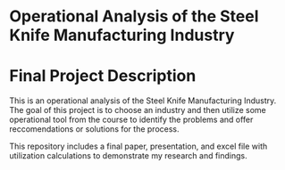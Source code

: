 # Operational Analysis of the Steel Knife Manufacturing Industry
# Final Project Description

This is an operational analysis of the Steel Knife Manufacturing Industry. The goal of this project is to choose an industry and then utilize some operational tool from the course to identify the problems and offer reccomendations or solutions for the process. 

This repository includes a final paper, presentation, and excel file with utilization calculations to demonstrate my research and findings. 
